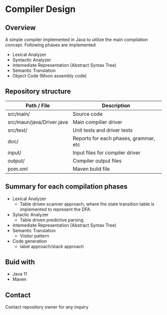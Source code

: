 # Compiler Design

## Overview

A simple compiler implemented in Java to utilize the main compilation concept. Following phases are implemented
- Lexical Analyzer
- Syntactic Analyzer
- Intemediate Representation (Abstract Syntax Tree)
- Semantic Translation
- Object Code (Moon assembly code)

## Repository structure

| Path / File               | Description                           |
| ------------------------- | ------------------------------------- |
| src/main/                 | Source code                           |
| src/maun/java/Driver.java | Main compilier driver                 |
| src/test/                 | Unit tests and driver tests           |
| doc/                      | Reports for each phases, grammar, etc |
| input/                    | Input files for compiler driver       |
| output/                   | Compiler output files                 |
| pom.xml                   | Maven build file                      |

## Summary for each compilation phases
- Lexical Analyzer
  - Table driven scanner approach, where the state transition table is implemented to represent the DFA.
- Sytactic Analyzer
  - Table driven predictive parsing
- Intemediate Representation (Abstract Syntax Tree)
- Semantic Translation
  - Visitor pattern
- Code generation
  - label approach/stack approach

## Buid with
- Java 11
- Maven

## Contact
Contact repository owner for any inquiry
